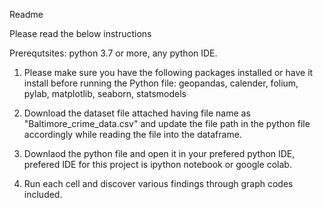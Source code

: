 Readme 

Please read the below instructions

Prerequtsites: python 3.7 or more, any python IDE.

1. Please make sure you have the following packages installed or have it install before running the Python file:
geopandas, calender, folium, pylab, matplotlib, seaborn, statsmodels

2. Download the dataset file attached having file name as "Baltimore_crime_data.csv" and update the file path in the python file accordingly while reading the file into the dataframe.

3. Downlaod the python file and open it in your prefered python IDE, prefered IDE for this project is ipython notebook or google colab.

4. Run each cell and discover various findings through graph codes included.
